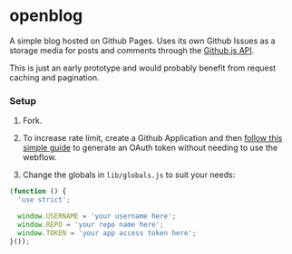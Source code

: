 # openblog

A simple blog hosted on Github Pages. Uses its own Github Issues as a storage media for posts and comments through the [Github.js API](https://github.com/michael/github).

This is just an early prototype and would probably benefit from request caching and pagination.

### Setup

1. Fork.

2. To increase rate limit, create a Github Application and then [follow this simple guide](https://developer.github.com/changes/2012-12-06-create-authorization-for-app/) to generate an OAuth token without needing to use the webflow.

3. Change the globals in `lib/globals.js` to suit your needs:

```javascript
(function () {
  'use strict';

  window.USERNAME = 'your username here';
  window.REPO = 'your repo name here';
  window.TOKEN = 'your app access token here';
}());
```
